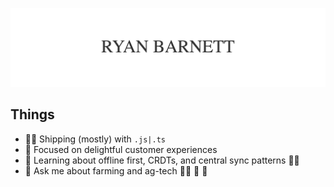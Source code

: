 <p align="center">
  <picture>
    <source media="(prefers-color-scheme: dark)" srcset="https://github.com/rmbrntt/rmbrntt/blob/main/Ryan-Barnett-dark.png">
    <source media="(prefers-color-scheme: light)" srcset="https://github.com/rmbrntt/rmbrntt/blob/main/Ryan-Barnett-light.png">
    <img alt="Shows name of Ryan Barnet in light mode and in dark mode." src=https://github.com/rmbrntt/rmbrntt/blob/main/Ryan-Barnett-light.png">
  </picture>
</p>

Things
---
- 👨‍💻 Shipping (mostly) with `.js|.ts`
- 🔭 Focused on delightful customer experiences
- 🌱 Learning about offline first, CRDTs, and central sync patterns 🤔💡
- 💬 Ask me about farming and ag-tech 👨‍🌾 🚜 🌾


<!--
- 💬 Ask me about ...
- 📫 How to reach me: ...
- ⚡ Fun fact: ...
-->
